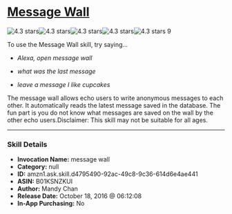 # [Message Wall](http://alexa.amazon.com/#skills/amzn1.ask.skill.d4795490-92ac-49c8-9c36-614d6e4ae441)
![4.3 stars](../../images/ic_star_black_18dp_1x.png)![4.3 stars](../../images/ic_star_black_18dp_1x.png)![4.3 stars](../../images/ic_star_black_18dp_1x.png)![4.3 stars](../../images/ic_star_black_18dp_1x.png)![4.3 stars](../../images/ic_star_half_black_18dp_1x.png) 9

To use the Message Wall skill, try saying...

* *Alexa, open message wall*

* *what was the last message*

* *leave a message I like cupcakes*

The message wall allows echo users to write anonymous messages to each other. It automatically reads the latest message saved in the database. The fun part is you do not know what messages are saved on the wall by the other echo users.Disclaimer: This skill may not be suitable for all ages.

***

### Skill Details

* **Invocation Name:** message wall
* **Category:** null
* **ID:** amzn1.ask.skill.d4795490-92ac-49c8-9c36-614d6e4ae441
* **ASIN:** B01KSNZKUI
* **Author:** Mandy Chan
* **Release Date:** October 18, 2016 @ 06:12:08
* **In-App Purchasing:** No

